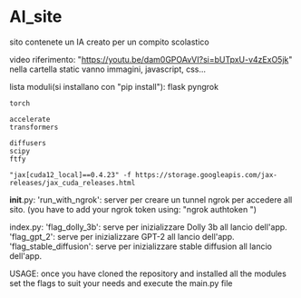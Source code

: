 # AI_site
sito contenete un IA creato per un compito scolastico

video riferimento: "https://youtu.be/dam0GPOAvVI?si=bUTpxU-v4zExO5jk"
nella cartella static vanno immagini, javascript, css...

lista moduli(si installano con "pip install"):
	flask
	pyngrok

	torch

	accelerate
	transformers

	diffusers
	scipy
	ftfy

	"jax[cuda12_local]==0.4.23" -f https://storage.googleapis.com/jax-releases/jax_cuda_releases.html


__init__.py:
	'run_with_ngrok': server per creare un tunnel ngrok per accedere all sito.
	(you have to add your ngrok token using: "ngrok authtoken  <your token>")

index.py:
	'flag_dolly_3b': serve per inizializzare Dolly 3b all lancio dell'app.
	'flag_gpt_2': serve per inizializzare GPT-2 all lancio dell'app.
	'flag_stable_diffusion': serve per inizializzare stable diffusion all lancio dell'app.


USAGE: 
once you have cloned the repository and installed all the modules
set the flags to suit your needs and execute the main.py file 

